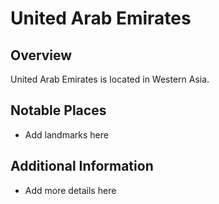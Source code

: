 # United Arab Emirates
## Overview
United Arab Emirates is located in Western Asia.

## Notable Places
- Add landmarks here

## Additional Information
- Add more details here
